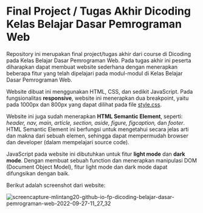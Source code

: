 # Final Project / Tugas Akhir Dicoding Kelas Belajar Dasar Pemrograman Web

Repository ini merupakan final project/tugas akhir dari course di Dicoding pada Kelas Belajar Dasar Pemrograman Web. Pada tugas akhir ini peserta diharapkan dapat membuat website sederhana dengan menerapkan beberapa fitur yang telah dipelajari pada modul-modul di Kelas Belajar Dasar Pemrograman Web.

Website dibuat ini menggunakan HTML, CSS, dan sedikit JavaScript. Pada fungsionalitas **responsive**, website ini menerapkan dua breakpoint, yaitu pada 1000px dan 800px yang dapat dilihat pada file [style.css](./assets/styles/style.css).

Website ini juga sudah menerapkan **HTML Semantic Element**, seperti: _header, nav, main, article, section, aside, figure, figcaption,_ dan _footer_. HTML Semantic Element ini berfungsi untuk mengetahui secara jelas arti dan makna dari sebuah elemen, sehingga dapat mempermudah browser dan developer (dalam mempelajari source code).

JavaScript pada website ini dibutuhkan untuk fitur **light mode** dan **dark mode**. Dengan membuat sebuah function dan menerapkan manipulasi DOM (Document Object Model), fitur light mode dan dark mode dapat difungsikan dengan baik.

Berikut adalah screenshot dari website:

![screencapture-mlintang20-github-io-fp-dicoding-belajar-dasar-pemrograman-web-2022-09-27-11_27_32](https://user-images.githubusercontent.com/90432657/192566113-d261e281-ea20-46e6-958d-b514410d69f1.png)
